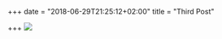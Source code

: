+++
date = "2018-06-29T21:25:12+02:00"
title = "Third Post"

+++
![](/v1530299846/100cups100places/download.jpg)